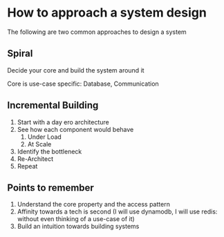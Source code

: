 # How to approach a system design

The following are two common approaches to design a system

## Spiral

Decide your core and build the system around it

Core is use-case specific: Database, Communication

## Incremental Building

1. Start with a day ero architecture
2. See how each component would behave
   1. Under Load
   2. At Scale
3. Identify the bottleneck
4. Re-Architect
5. Repeat

## Points to remember

1. Understand the core property and the access pattern
2. Affinity towards a tech is second (I will use dynamodb, I will use redis: without even thinking of a use-case of it)
3. Build an intuition towards building systems
